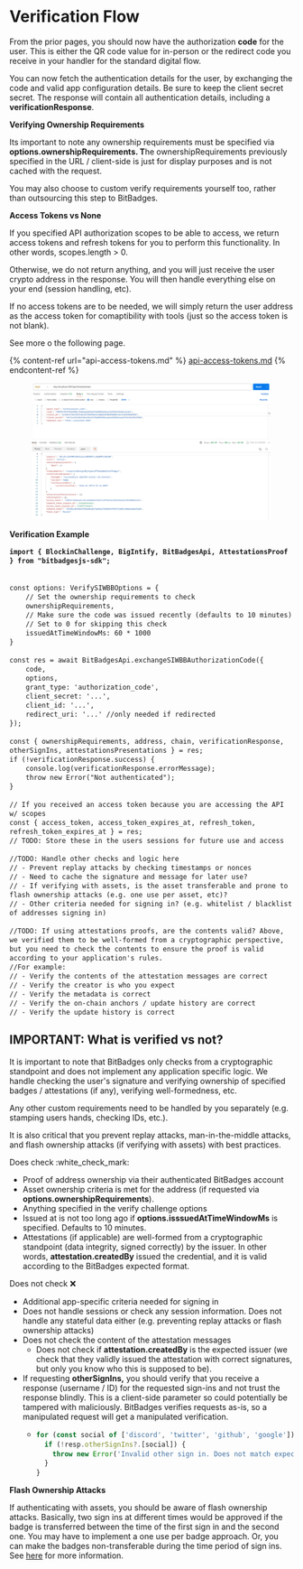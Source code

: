 # Verification Flow

From the prior pages, you should now have the authorization **code** for the user. This is either the QR code value for in-person or the redirect code you receive in your handler for the standard digital flow.

You can now fetch the authentication details for the user, by exchanging the code and valid app configuration details. Be sure to keep the client secret secret. The response will contain all authentication details, including a **verificationResponse**.

**Verifying Ownership Requirements**

Its important to note any ownership requirements must be specified via **options.ownershipRequirements. T**he ownershipRequirements previously specified in the URL / client-side is just for display purposes and is not cached with the request.

You may also choose to custom verify requirements yourself too, rather than outsourcing this step to BitBadges.

**Access Tokens vs None**

If you specified API authorization scopes to be able to access, we return access tokens and refresh tokens for you to perform this functionality. In other words, scopes.length > 0.

Otherwise, we do not return anything, and you will just receive the user crypto address in the response. You will then handle everything else on your end (session handling, etc).

If no access tokens are to be needed, we will simply return the user address as the access token for comaptibility with tools (just so the access token is not blank).

See more o the following page.

{% content-ref url="api-access-tokens.md" %}
[api-access-tokens.md](api-access-tokens.md)
{% endcontent-ref %}

<figure><img src="../../../.gitbook/assets/image (2) (1) (1).png" alt=""><figcaption></figcaption></figure>

**Verification Example**

<pre class="language-tsx"><code class="lang-tsx"><strong>import { BlockinChallenge, BigIntify, BitBadgesApi, AttestationsProof } from "bitbadgesjs-sdk";
</strong>

const options: VerifySIWBBOptions = { 
    // Set the ownership requirements to check
    ownershipRequirements,
    // Make sure the code was issued recently (defaults to 10 minutes) 
    // Set to 0 for skipping this check
    issuedAtTimeWindowMs: 60 * 1000
}

const res = await BitBadgesApi.exchangeSIWBBAuthorizationCode({ 
    code, 
    options,
    grant_type: 'authorization_code',
    client_secret: '...',
    client_id: '...',
    redirect_uri: '...' //only needed if redirected
});

const { ownershipRequirements, address, chain, verificationResponse, otherSignIns, attestationsPresentations } = res;
if (!verificationResponse.success) {
    console.log(verificationResponse.errorMessage);    
    throw new Error("Not authenticated");
}

// If you received an access token because you are accessing the API w/ scopes
const { access_token, access_token_expires_at, refresh_token, refresh_token_expires_at } = res;
// TODO: Store these in the users sessions for future use and access

//TODO: Handle other checks and logic here
// - Prevent replay attacks by checking timestamps or nonces
// - Need to cache the signature and message for later use?
// - If verifying with assets, is the asset transferable and prone to flash ownership attacks (e.g. one use per asset, etc)?
// - Other criteria needed for signing in? (e.g. whitelist / blacklist of addresses signing in)

//TODO: If using attestations proofs, are the contents valid? Above, we verified them to be well-formed from a cryptographic perspective, but you need to check the contents to ensure the proof is valid according to your application's rules.
//For example:
// - Verify the contents of the attestation messages are correct
// - Verify the creator is who you expect
// - Verify the metadata is correct
// - Verify the on-chain anchors / update history are correct
// - Verify the update history is correct
</code></pre>

## **IMPORTANT: What is verified vs not?**

It is important to note that BitBadges only checks from a cryptographic standpoint and does not implement any application specific logic. We handle checking the user's signature and verifying ownership of specified badges / attestations (if any), verifying well-formedness, etc.

Any other custom requirements need to be handled by you separately (e.g. stamping users hands, checking IDs, etc.).&#x20;

It is also critical that you prevent replay attacks, man-in-the-middle attacks, and flash ownership attacks (if verifying with assets) with best practices.

Does check :white\_check\_mark:

* Proof of address ownership via their authenticated BitBadges account
* Asset ownership criteria is met for the address (if requested via **options.ownershipRequirements**).
* Anything specified in the verify challenge options
* Issued at is not too long ago if **options.isssuedAtTimeWindowMs** is specified. Defaults to 10 minutes.
* Attestations (if applicable) are well-formed from a cryptographic standpoint (data integrity, signed correctly) by the issuer. In other words, **attestation.createdBy** issued the credential, and it is valid according to the BitBadges expected format.

Does not check :x:

* Additional app-specific criteria needed for signing in
* Does not handle sessions or check any session information. Does not handle any stateful data either   (e.g. preventing replay attacks or flash ownership attacks)
* Does not check the content of the attestation messages
  * Does not check if **attestation.createdBy** is the expected issuer (we check that they validly issued the attestation with correct signatures, but only you know who this is supposed to be).
* If requesting **otherSignIns,** you should verify that you receive a response (username / ID) for the requested sign-ins and not trust the response blindly. This is a client-side parameter so could potentially be tampered with maliciously. BitBadges verifies requests as-is, so a manipulated request will get a manipulated verification.
  * ```typescript
    for (const social of ['discord', 'twitter', 'github', 'google']) {
      if (!resp.otherSignIns?.[social]) {
        throw new Error('Invalid other sign in. Does not match expected.');
      }
    }
    ```



**Flash Ownership Attacks**

If authenticating with assets, you should be aware of flash ownership attacks. Basically, two sign ins at different times would be approved if the badge is transferred between the time of the first sign in and the second one. You may have to implement a one use per badge approach. Or, you can make the badges non-transferable during the time period of sign ins. See [here](https://blockin.gitbook.io/blockin/developer-docs/core-concepts) for more information.
